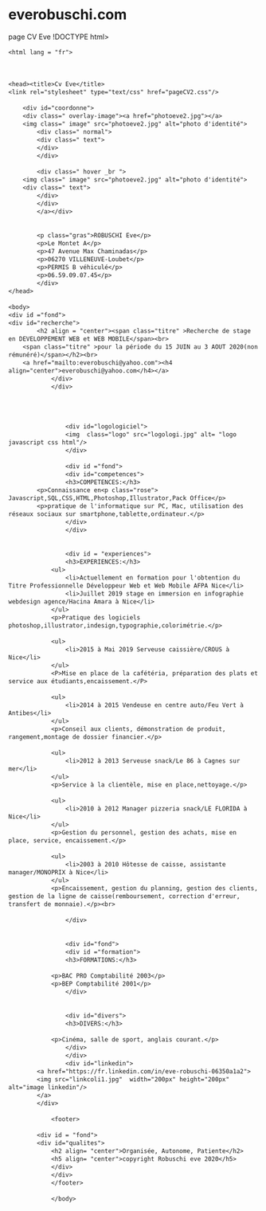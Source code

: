 # everobuschi.com
page CV Eve
!DOCTYPE html>

	<html lang = "fr">
	
	
	
	<head><title>Cv Eve</title>
	<link rel="stylesheet" type="text/css" href="pageCV2.css"/> 
	
		<div id="coordonne">	
		<div class=" overlay-image"><a href="photoeve2.jpg"></a>   
		<img class=" image" src="photoeve2.jpg" alt="photo d'identité">
			<div class=" normal">
			<div class=" text">
			</div>
			</div>
			
			<div class=" hover _br "> 
		<img class=" image" src="photoeve2.jpg" alt="photo d'identité">
		<div class=" text">
			</div>
			</div>
			</a></div>

	
			<p class="gras">ROBUSCHI Eve</p> 
			<p>Le Montet A</p>
			<p>47 Avenue Max Chaminadas</p>
			<p>06270 VILLENEUVE-Loubet</p>
			<p>PERMIS B véhiculé</p>
			<p>06.59.09.07.45</p>
			</div>
	</head>
	
	<body>	
	<div id ="fond"> 
	<div id="recherche">  
			<h2 align = "center"><span class="titre" >Recherche de stage en DEVELOPPEMENT WEB et WEB MOBILE</span><br> 
		<span class="titre" >pour la période du 15 JUIN au 3 AOUT 2020(non rémunéré)</span></h2><br>
		<a href="mailto:everobuschi@yahoo.com"><h4 align="center">everobuschi@yahoo.com</h4></a>
				</div>
				</div>
				
					
					
					
					<div id="logologiciel"> 
					<img  class="logo" src="logologi.jpg" alt= "logo javascript css html"/>
					</div>
					
					<div id ="fond"> 
					<div id="competences"> 
					<h3>COMPETENCES:</h3>
			<p>Connaissance en<p class="rose"> Javascript,SQL,CSS,HTML,Photoshop,Illustrator,Pack Office</p>
			<p>pratique de l'informatique sur PC, Mac, utilisation des réseaux sociaux sur smartphone,tablette,ordinateur.</p>
					</div>
					</div>
					
					
					<div id = "experiences">  
					<h3>EXPERIENCES:</h3>
				<ul>
					<li>Actuellement en formation pour l'obtention du Titre Professionnelle Développeur Web et Web Mobile AFPA Nice</li>
					<li>Juillet 2019 stage en immersion en infographie webdesign agence/Hacina Amara à Nice</li>
				</ul>
				<p>Pratique des logiciels photoshop,illustrator,indesign,typographie,colorimétrie.</p>
			
				<ul>
					<li>2015 à Mai 2019 Serveuse caissière/CROUS à Nice</li>
				</ul>
				<P>Mise en place de la cafétéria, préparation des plats et service aux étudiants,encaissement.</P>
			
				<ul>
					<li>2014 à 2015 Vendeuse en centre auto/Feu Vert à Antibes</li>
				</ul>
				<p>Conseil aux clients, démonstration de produit, rangement,montage de dossier financier.</p>
			
				<ul>
					<li>2012 à 2013 Serveuse snack/Le 86 à Cagnes sur mer</li>
				</ul>
				<p>Service à la clientèle, mise en place,nettoyage.</p>
				
				<ul>
					<li>2010 à 2012 Manager pizzeria snack/LE FLORIDA à Nice</li>
				</ul>
				<p>Gestion du personnel, gestion des achats, mise en place, service, encaissement.</p>
				
				<ul>
					<li>2003 à 2010 Hôtesse de caisse, assistante manager/MONOPRIX à Nice</li>
				</ul>
				<p>Encaissement, gestion du planning, gestion des clients, gestion de la ligne de caisse(remboursement, correction d'erreur, transfert de monnaie).</p><br>
					
					</div>
					
					
					<div id="fond">
					<div id ="formation"> 
					<h3>FORMATIONS:</h3>
		
				<p>BAC PRO Comptabilité 2003</p>
				<p>BEP Comptabilité 2001</p>
					</div>
					
					
					<div id="divers"> 
					<h3>DIVERS:</h3>

				<p>Cinéma, salle de sport, anglais courant.</p>
					</div>
					</div>
					<div id="linkedin"> 
			<a href="https://fr.linkedin.com/in/eve-robuschi-06350a1a2">
			<img src="linkcoli1.jpg"  width="200px" height="200px" alt="image linkedin"/>
			</a>
			</div>
					
				<footer>
			
			<div id = "fond">
			<div id="qualites"> 
				<h2 align= "center">Organisée, Autonome, Patiente</h2>
				<h5 align= "center">copyright Robuschi eve 2020</h5>
				</div>	
				</div>
				</footer>	
				
				</body>
